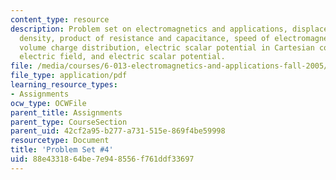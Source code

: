 ```yaml
---
content_type: resource
description: Problem set on electromagnetics and applications, displacement current
  density, product of resistance and capacitance, speed of electromagnetic waves,
  volume charge distribution, electric scalar potential in Cartesian coordinates,
  electric field, and electric scalar potential.
file: /media/courses/6-013-electromagnetics-and-applications-fall-2005/88e4331864be7e948556f761ddf33697_ps4.pdf
file_type: application/pdf
learning_resource_types:
- Assignments
ocw_type: OCWFile
parent_title: Assignments
parent_type: CourseSection
parent_uid: 42cf2a95-b277-a731-515e-869f4be59998
resourcetype: Document
title: 'Problem Set #4'
uid: 88e43318-64be-7e94-8556-f761ddf33697
---
```

